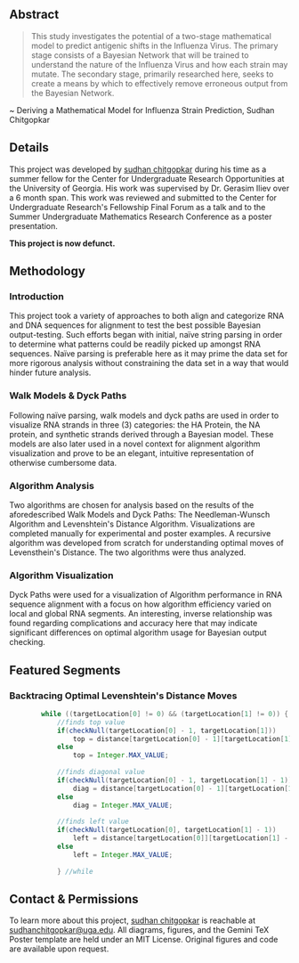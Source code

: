 ## Abstract
> This study investigates the potential of a two-stage mathematical model to predict antigenic shifts in the Influenza Virus. The primary stage consists of a Bayesian Network that will be trained to understand the nature of the Influenza Virus and how each strain may mutate. The secondary stage, primarily researched here, seeks to create a means by which to effectively remove erroneous output from the Bayesian Network.

~ Deriving a Mathematical Model for Influenza Strain Prediction, Sudhan Chitgopkar

## Details
This project was developed by [sudhan chitgopkar](https://sudhanchitgopkar.com) during his time as a summer fellow for the Center for Undergraduate Research Opportunities at the University of Georgia. His work was supervised by Dr. Gerasim Iliev over a 6 month span. This work was reviewed and submitted to the Center for Undergraduate Research's Fellowship Final Forum as a talk and to the Summer Undergraduate Mathematics Research Conference as a poster presentation.

**This project is now defunct.**

## Methodology
### Introduction
This project took a variety of approaches to both align and categorize RNA and DNA sequences for alignment to test the best possible Bayesian output-testing.
Such efforts began with initial, naïve string parsing in order to determine what patterns could be readily picked up amongst RNA sequences. Naïve parsing is preferable here as it may prime the data set for more rigorous analysis without constraining the data set in a way that would hinder future analysis. 
### Walk Models & Dyck Paths
Following naïve parsing, walk models and dyck paths are used in order to visualize RNA strands in three (3) categories: the HA Protein, the NA protein, and synthetic strands derived through a Bayesian model. These models are also later used in a novel context for alignment algorithm visualization and prove to be an elegant, intuitive representation of otherwise cumbersome data.
### Algorithm Analysis
Two algorithms are chosen for analysis based on the results of the aforedescribed Walk Models and Dyck Paths: The Needleman-Wunsch Algorithm and Levenshtein's Distance Algorithm. Visualizations are completed manually for experimental and poster examples. A recursive algorithm was developed from scratch for understanding optimal moves of Levensthein's Distance. The two algorithms were thus analyzed.
### Algorithm Visualization
Dyck Paths were used for a visualization of Algorithm performance in RNA sequence alignment with a focus on how algorithm efficiency varied on local and global RNA segments. An interesting, inverse relationship was found regarding complications and accuracy here that may indicate significant differences on optimal algorithm usage for Bayesian output checking.

## Featured Segments
### Backtracing Optimal Levenshtein's Distance Moves 
```java
		while ((targetLocation[0] != 0) && (targetLocation[1] != 0)) {
			//finds top value
			if(checkNull(targetLocation[0] - 1, targetLocation[1])) 
				top = distance[targetLocation[0] - 1][targetLocation[1]];
			else 
				top = Integer.MAX_VALUE;
			
			//finds diagonal value
			if(checkNull(targetLocation[0] - 1, targetLocation[1] - 1)) 
				diag = distance[targetLocation[0] - 1][targetLocation[1] - 1];
			else 
				diag = Integer.MAX_VALUE;
			
			//finds left value
			if(checkNull(targetLocation[0], targetLocation[1] - 1))
				left = distance[targetLocation[0]][targetLocation[1] - 1];
			else 
				left = Integer.MAX_VALUE;
			
      		} //while
```
## Contact & Permissions
To learn more about this project, [sudhan chitgopkar](https://sudhanchitgopkar.com) is reachable at sudhanchitgopkar@uga.edu.
All diagrams, figures, and the Gemini TeX Poster template are held under an MIT License. Original figures and code are available upon request.
